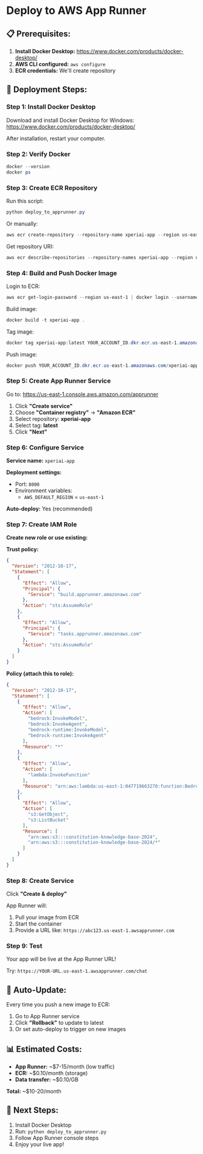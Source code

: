 # Deploy to AWS App Runner

## 📋 **Prerequisites:**

1. **Install Docker Desktop:** https://www.docker.com/products/docker-desktop/
2. **AWS CLI configured:** `aws configure`
3. **ECR credentials:** We'll create repository

## 🚀 **Deployment Steps:**

### **Step 1: Install Docker Desktop**

Download and install Docker Desktop for Windows:
https://www.docker.com/products/docker-desktop/

After installation, restart your computer.

### **Step 2: Verify Docker**

```powershell
docker --version
docker ps
```

### **Step 3: Create ECR Repository**

Run this script:
```powershell
python deploy_to_apprunner.py
```

Or manually:
```powershell
aws ecr create-repository --repository-name xperiai-app --region us-east-1
```

Get repository URI:
```powershell
aws ecr describe-repositories --repository-names xperiai-app --region us-east-1
```

### **Step 4: Build and Push Docker Image**

Login to ECR:
```powershell
aws ecr get-login-password --region us-east-1 | docker login --username AWS --password-stdin YOUR_ACCOUNT_ID.dkr.ecr.us-east-1.amazonaws.com
```

Build image:
```powershell
docker build -t xperiai-app .
```

Tag image:
```powershell
docker tag xperiai-app:latest YOUR_ACCOUNT_ID.dkr.ecr.us-east-1.amazonaws.com/xperiai-app:latest
```

Push image:
```powershell
docker push YOUR_ACCOUNT_ID.dkr.ecr.us-east-1.amazonaws.com/xperiai-app:latest
```

### **Step 5: Create App Runner Service**

Go to: https://us-east-1.console.aws.amazon.com/apprunner

1. Click **"Create service"**
2. Choose **"Container registry"** → **"Amazon ECR"**
3. Select repository: **xperiai-app**
4. Select tag: **latest**
5. Click **"Next"**

### **Step 6: Configure Service**

**Service name:** `xperiai-app`

**Deployment settings:**
- Port: `8000`
- Environment variables:
  - `AWS_DEFAULT_REGION` = `us-east-1`

**Auto-deploy:** Yes (recommended)

### **Step 7: Create IAM Role**

**Create new role or use existing:**

**Trust policy:**
```json
{
  "Version": "2012-10-17",
  "Statement": [
    {
      "Effect": "Allow",
      "Principal": {
        "Service": "build.apprunner.amazonaws.com"
      },
      "Action": "sts:AssumeRole"
    },
    {
      "Effect": "Allow",
      "Principal": {
        "Service": "tasks.apprunner.amazonaws.com"
      },
      "Action": "sts:AssumeRole"
    }
  ]
}
```

**Policy (attach this to role):**
```json
{
  "Version": "2012-10-17",
  "Statement": [
    {
      "Effect": "Allow",
      "Action": [
        "bedrock:InvokeModel",
        "bedrock:InvokeAgent",
        "bedrock-runtime:InvokeModel",
        "bedrock-runtime:InvokeAgent"
      ],
      "Resource": "*"
    },
    {
      "Effect": "Allow",
      "Action": [
        "lambda:InvokeFunction"
      ],
      "Resource": "arn:aws:lambda:us-east-1:047719663270:function:BedrockConstitutionAgent"
    },
    {
      "Effect": "Allow",
      "Action": [
        "s3:GetObject",
        "s3:ListBucket"
      ],
      "Resource": [
        "arn:aws:s3:::constitution-knowledge-base-2024",
        "arn:aws:s3:::constitution-knowledge-base-2024/*"
      ]
    }
  ]
}
```

### **Step 8: Create Service**

Click **"Create & deploy"**

App Runner will:
1. Pull your image from ECR
2. Start the container
3. Provide a URL like: `https://abc123.us-east-1.awsapprunner.com`

### **Step 9: Test**

Your app will be live at the App Runner URL!

Try: `https://YOUR-URL.us-east-1.awsapprunner.com/chat`

## 🔄 **Auto-Update:**

Every time you push a new image to ECR:
1. Go to App Runner service
2. Click **"Rollback"** to update to latest
3. Or set auto-deploy to trigger on new images

## 📊 **Estimated Costs:**

- **App Runner:** ~$7-15/month (low traffic)
- **ECR:** ~$0.10/month (storage)
- **Data transfer:** ~$0.10/GB

**Total:** ~$10-20/month

## 🎯 **Next Steps:**

1. Install Docker Desktop
2. Run: `python deploy_to_apprunner.py`
3. Follow App Runner console steps
4. Enjoy your live app!



